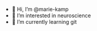 - 👋 Hi, I’m @marie-kamp
- 👀 I’m interested in neuroscience 
- 🌱 I’m currently learning git

<!---
marie-kamp/marie-kamp is a ✨ special ✨ repository because its `README.md` (this file) appears on your GitHub profile.
You can click the Preview link to take a look at your changes.
--->
